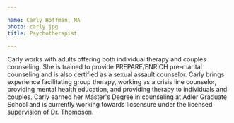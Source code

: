 ```yaml
---

name: Carly Hoffman, MA
photo: carly.jpg
title: Psychotherapist

---
```


Carly works with adults offering both individual therapy and couples counseling.  She is trained to provide PREPARE/ENRICH pre-marital counseling and is also certified as a sexual assault counselor.  Carly brings experience facilitating group therapy, working as a crisis line counselor, providing mental health education, and providing therapy to individuals and couples.  Carly earned her Master's Degree in counseling at Adler Graduate School and is currently working towards licsensure under the licensed supervision of Dr. Thompson.